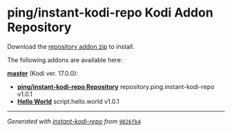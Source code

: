 # ping/instant-kodi-repo Kodi Addon Repository

Download the [repository addon zip](master/datadir/repository.ping.instant-kodi-repo/repository.ping.instant-kodi-repo-1.0.1.zip) to install.

The following addons are available here:

[__master__](master/addons.xml) (Kodi ver. 17.0.0):

- [__ping/instant-kodi-repo Repository__](master/datadir/repository.ping.instant-kodi-repo/repository.ping.instant-kodi-repo-1.0.1.zip) repository.ping.instant-kodi-repo v1.0.1
- [__Hello World__](master/datadir/script.hello.world/script.hello.world-1.0.1.zip) script.hello.world v1.0.1

----
_Generated with [instant-kodi-repo](https://github.com/ping/instant-kodi-repo/) from_ [``9026fb4``](https://github.com/ping/instant-kodi-repo/commit/9026fb459e5d078aae8850e6562359eb96c1ff0a)
